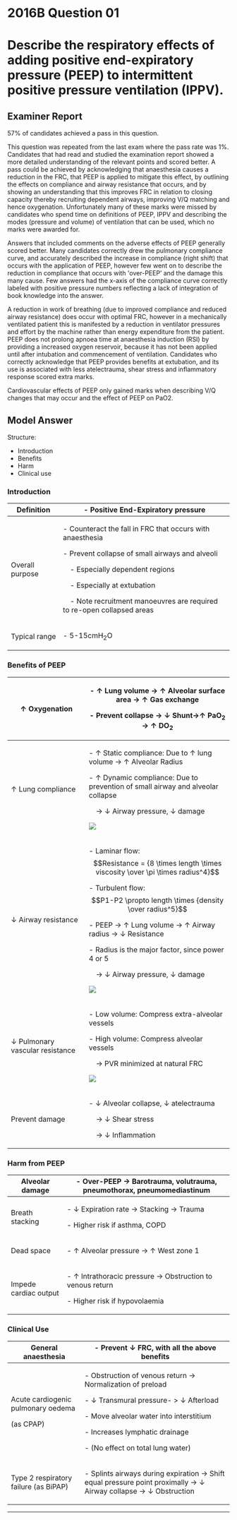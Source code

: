 <div class = "saq"> 

# 2016B Question 01 
# Describe the respiratory effects of adding positive end-expiratory pressure (PEEP) to intermittent positive pressure ventilation (IPPV).



## Examiner Report
57% of candidates achieved a pass in this question.


This question was repeated from the last exam where the pass rate was 1%. Candidates that had read and studied the examination report showed a more detailed understanding of the relevant points and scored better. A pass could be achieved by acknowledging that anaesthesia causes a reduction in the FRC, that PEEP is applied to mitigate this effect, by outlining the effects on compliance and airway resistance that occurs, and by showing an understanding that this improves FRC in relation to closing capacity thereby recruiting dependent airways, improving V/Q matching and hence oxygenation. Unfortunately many of these marks were missed by candidates who spend time on definitions of PEEP, IPPV and describing the modes (pressure and volume) of ventilation that can be used, which no marks were awarded for.


Answers that included comments on the adverse effects of PEEP generally scored better. Many candidates correctly drew the pulmonary compliance curve, and accurately described the increase in compliance (right shift) that occurs with the application of PEEP, however few went on to describe the reduction in compliance that occurs with 'over-PEEP’ and the damage this many cause. Few answers had the x-axis of the compliance curve correctly labeled with positive pressure numbers reflecting a lack of integration of book knowledge into the answer.


A reduction in work of breathing (due to improved compliance and reduced airway resistance) does occur with optimal FRC, however in a mechanically ventilated patient this is manifested by a reduction in ventilator pressures and effort by the machine rather than energy expenditure from the patient. PEEP does not prolong apnoea time at anaesthesia induction (RSI) by providing a increased oxygen reservoir, because it has not been applied until after intubation and commencement of ventilation. Candidates who correctly acknowledge that PEEP provides benefits at extubation, and its use is associated with less atelectrauma, shear stress and inflammatory response scored extra marks.


Cardiovascular effects of PEEP only gained marks when describing V/Q changes that may occur and the effect of PEEP on PaO2.

## Model Answer
Structure:
- Introduction
- Benefits
- Harm
- Clinical use

### Introduction

|Definition|- Positive End-Expiratory pressure|
| -- | -- |
|Overall purpose|<p>- Counteract the fall in FRC that occurs with anaesthesia</p><p>- Prevent collapse of small airways and alveoli</p><p>&emsp;- Especially dependent regions</p><p>&emsp;- Especially at extubation</p><p>&emsp;- Note recruitment manoeuvres are required to re-open collapsed areas</p>|
|Typical range|<p>- 5-15cmH<sub>2</sub>O</p>|

### Benefits of PEEP

|↑ Oxygenation|<p>- ↑ Lung volume → ↑ Alveolar surface area → ↑ Gas exchange</p><p>- Prevent collapse → ↓ Shunt→↑ PaO<sub>2</sub> → ↑ DO<sub>2</sub></p>|
| -- | -- |
|↑ Lung compliance|<p>- ↑ Static compliance: Due to ↑ lung volume → ↑ Alveolar Radius</p><p>- ↑ Dynamic compliance: Due to prevention of small airway and alveolar collapse</p><p>&emsp;→ ↓ Airway pressure, ↓ damage</p><p><img src="resources\lung-pressure-volume.svg"></p>|
|↓ Airway resistance|<p>- Laminar flow: $$Resistance = {8 \times length \times viscosity \over \pi \times radius^4}$$</p><p>- Turbulent flow: $$P1-P2 \propto length \times {density \over radius^5}$$</p><p>- PEEP → ↑ Lung volume → ↑ Airway radius → ↓ Resistance</p><p>- Radius is the major factor, since power 4 or 5</p><p>&emsp;→ ↓ Airway pressure, ↓ damage</p><p><img src="resources\lungvol-vs-airway-resistance.svg"></p>|
|↓ Pulmonary vascular resistance|<p>- Low volume: Compress extra-alveolar vessels</p><p>- High volume: Compress alveolar vessels</p><p>&emsp;→ PVR minimized at natural FRC</p><p><img src="resources\lungvol-vs-pvr.svg"></p>|
|Prevent damage|<p>- ↓ Alveolar collapse, ↓ atelectrauma</p><p>&emsp;→ ↓ Shear stress</p><p>&emsp;→ ↓ Inflammation</p>|


### Harm from PEEP

|Alveolar damage|- Over-PEEP → Barotrauma, volutrauma, pneumothorax, pneumomediastinum|
| -- | -- |
|Breath stacking|<p>- ↓ Expiration rate → Stacking → Trauma</p><p>- Higher risk if asthma, COPD</p>|
|Dead space|<p>- ↑ Alveolar pressure → ↑ West zone 1</p>|
|Impede cardiac output|<p>- ↑ Intrathoracic pressure → Obstruction to venous return</p><p>- Higher risk if hypovolaemia</p>|

### Clinical Use

|General anaesthesia|- Prevent ↓ FRC, with all the above benefits|
| -- | -- |
|<p>Acute cardiogenic pulmonary oedema</p><p>(as CPAP)</p>|<p>- Obstruction of venous return → Normalization of preload</p><p>- ↓ Transmural pressure- > ↓ Afterload</p><p>- Move alveolar water into interstitium</p><p>- Increases lymphatic drainage</p><p>- (No effect on total lung water)</p>|
|Type 2 respiratory failure (as BiPAP)|<p>- Splints airways during expiration → Shift equal pressure point proximally → ↓ Airway collapse → ↓ Obstruction</p>|

--- 

</div>